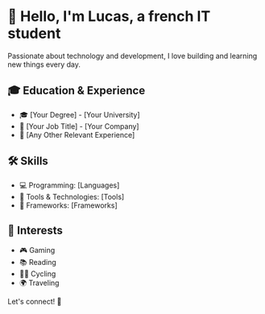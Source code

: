 # 👋 Hello, I'm Lucas, a french IT student

Passionate about technology and development, I love building and learning new things every day.

## 🎓 Education & Experience
- 🎓 [Your Degree] - [Your University]
- 💼 [Your Job Title] - [Your Company]
- 📌 [Any Other Relevant Experience]

## 🛠 Skills
- 💻 Programming: [Languages]
- 🔧 Tools & Technologies: [Tools]
- 🚀 Frameworks: [Frameworks]

## 🎯 Interests
- 🎮 Gaming
- 📚 Reading
- 🚴‍♂️ Cycling
- 🌍 Traveling

Let's connect! 🚀
